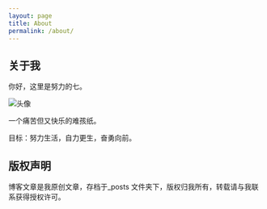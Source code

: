 ```yaml
---
layout: page
title: About
permalink: /about/
---
```


## 关于我
你好，这里是努力的七。

![头像](https://z3.ax1x.com/2020/12/15/rQ3zcR.jpg)

一个痛苦但又快乐的难孩纸。

目标：努力生活，自力更生，奋勇向前。



## 版权声明

博客文章是我原创文章，存档于_posts 文件夹下，版权归我所有，转载请与我联系获得授权许可。

